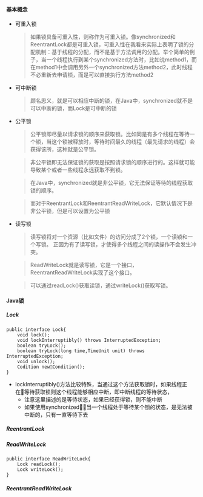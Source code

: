 #### 基本概念
* 可重入锁
  > 如果锁具备可重入性，则称作为可重入锁。像synchronized和ReentrantLock都是可重入锁，可重入性在我看来实际上表明了锁的分配机制：基于线程的分配，而不是基于方法调用的分配。举个简单的例子，当一个线程执行到某个synchronized方法时，比如说method1，而在method1中会调用另外一个synchronized方法method2，此时线程不必重新去申请锁，而是可以直接执行方法method2

* 可中断锁
  > 顾名思义，就是可以相应中断的锁，在Java中，synchronized就不是可以中断的锁，而Lock是可中断的锁

* 公平锁
  > 公平锁即尽量以请求锁的顺序来获取锁。比如同是有多个线程在等待一个锁，当这个锁被释放时，等待时间最久的线程（最先请求的线程）会获得该所，这种就是公平锁。

  > 非公平锁即无法保证锁的获取是按照请求锁的顺序进行的。这样就可能导致某个或者一些线程永远获取不到锁。
  
  > 在Java中，synchronized就是非公平锁，它无法保证等待的线程获取锁的顺序。
  
  > 而对于ReentrantLock和ReentrantReadWriteLock，它默认情况下是非公平锁，但是可以设置为公平锁

* 读写锁
  > 读写锁将对一个资源（比如文件）的访问分成了2个锁，一个读锁和一个写锁。
  > 正因为有了读写锁，才使得多个线程之间的读操作不会发生冲突。
  
  > ReadWriteLock就是读写锁，它是一个接口，ReentrantReadWriteLock实现了这个接口。
  
  > 可以通过readLock()获取读锁，通过writeLock()获取写锁。


#### Java锁
##### Lock
```
public interface Lock{
    void lock();
    void lockInterruptibly() throws InterruptedException;
    boolean tryLock();
    boolean tryLock(long time,TimeUnit unit) throws InterruptedException;
    void unlock();
    Codition newCondition();
} 
```
* lockInterruptibly()方法比较特殊，当通过这个方法获取锁时，如果线程正在等待获取锁则这个线程能够相应中断，即中断线程的等待状态，
  * 注意这里描述的是等待状态，如果已经获得锁，则不能中断
  * 如果使用synchronized，当一个线程处于等待某个锁的状态，是无法被中断的，只有一直等待下去

##### ReentrantLock

##### ReadWriteLock
```
public interface ReadWriteLock{
    Lock readLock();
    Lock writeLock();
}
```
##### ReentrantReadWriteLock